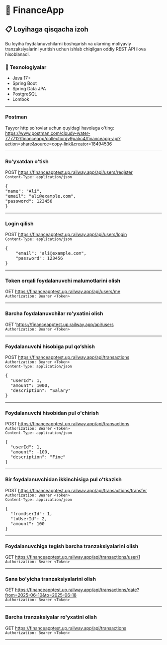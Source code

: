 # 💸 FinanceApp

## 📋 Loyihaga qisqacha izoh

Bu loyiha foydalanuvchilarni boshqarish va ularning moliyaviy tranzaksiyalarini yuritish uchun ishlab chiqilgan oddiy REST API ilova hisoblanadi.

### 🔧 Texnologiyalar
- Java 17+
- Spring Boot
- Spring Data JPA
- PostgreSQL
- Lombok

---

### Postman

Tayyor http so'rovlar uchun quyidagi havolaga o'ting:  
https://www.postman.com/cloudy-water-777712/financeapp/collection/y9pa5c4/financeapp-api?action=share&source=copy-link&creator=18494536

---

### Ro'yxatdan o'tish
POST https://financeapptest.up.railway.app/api/users/register  
`Content-Type: application/json`

<pre>
{  
"name": "Ali",  
"email": "ali@example.com",  
"password": 123456  
}
</pre>
---

### Login qilish
POST https://financeapptest.up.railway.app/api/users/login   
`Content-Type: application/json`

<pre>
{
    "email": "ali@example.com",
    "password": 123456
}
</pre>

---

### Token orqali foydalanuvchi malumotlarini olish
GET https://financeapptest.up.railway.app/api/users/me  
`Authorization: Bearer <Token>`

---

### Barcha foydalanuvchilar ro'yxatini olish
GET 'https://financeapptest.up.railway.app/api/users  
`Authorization: Bearer <Token>`  

---

### Foydalanuvchi hisobiga pul qo‘shish
POST https://financeapptest.up.railway.app/api/transactions  
`Authorization: Bearer <Token>`  
`Content-Type: application/json`

<pre>
{
  "userId": 1,
  "amount": 1000,
  "description": "Salary"
}
</pre>

---

### Foydalanuvchi hisobidan pul o'chirish
POST https://financeapptest.up.railway.app/api/transactions  
`Authorization: Bearer <Token>`  
`Content-Type: application/json`

<pre>
{
  "userId": 1,
  "amount": -100,
  "description": "Fine"
}
</pre>

---

### Bir foydalanuvchidan ikkinchisiga pul o'tkazish
POST https://financeapptest.up.railway.app/api/transactions/transfer  
`Authorization: Bearer <Token>`  
`Content-Type: application/json`

<pre>
{
  "fromUserId": 1,
  "toUserId": 2,
  "amount": 100
}
</pre>

---

### Foydalanuvchiga tegish barcha tranzaksiyalarini olish
GET https://financeapptest.up.railway.app/api/transactions/user/1  
`Authorization: Bearer <Token>`

---

### Sana bo'yicha tranzaksiyalarini olish
GET https://financeapptest.up.railway.app/api/transactions/date?from=2025-06-10&to=2025-06-18  
`Authorization: Bearer <Token>`

---

### Barcha tranzaksiyalar ro'yxatini olish
GET https://financeapptest.up.railway.app/api/transactions  
`Authorization: Bearer <Token>`

---
